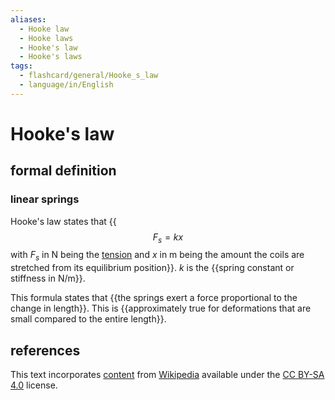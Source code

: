 ```yaml
---
aliases:
  - Hooke law
  - Hooke laws
  - Hooke's law
  - Hooke's laws
tags:
  - flashcard/general/Hooke_s_law
  - language/in/English
---
```


# Hooke's law

## formal definition

### linear springs

Hooke's law states that {{$$F_s = kx$$ with $F_s$ in N being the [tension](tension%20(physics).md) and $x$ in m being the amount the coils are stretched from its equilibrium position}}. $k$ is the {{spring constant or stiffness in N/m}}. <!--SR:!2024-05-19,4,270!2024-05-19,4,270-->

This formula states that {{the springs exert a force proportional to the change in length}}. This is {{approximately true for deformations that are small compared to the entire length}}. <!--SR:!2024-05-19,4,270!2024-05-18,3,250-->

## references

This text incorporates [content](https://en.wikipedia.org/wiki/Hooke's_law) from [Wikipedia](Wikipedia.md) available under the [CC BY-SA 4.0](https://creativecommons.org/licenses/by-sa/4.0/) license.
